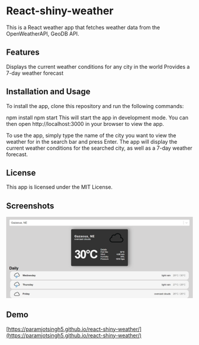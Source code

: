 # React-shiny-weather
This is a React weather app that fetches weather data from the OpenWeatherAPI, GeoDB API.

## Features

Displays the current weather conditions for any city in the world
Provides a 7-day weather forecast

## Installation and Usage

To install the app, clone this repository and run the following commands:

npm install
npm start
This will start the app in development mode. You can then open http://localhost:3000 in your browser to view the app.

To use the app, simply type the name of the city you want to view the weather for in the search bar and press Enter. The app will display the current weather conditions for the searched city, as well as a 7-day weather forecast.

## License

This app is licensed under the MIT License.

## Screenshots

![Screenshot](https://raw.githubusercontent.com/ParamjotSingh5/react-shiny-weather/master/icons/React%20Shiny%20Weather_demo.png)

## Demo
[https://paramjotsingh5.github.io/react-shiny-weather/](https://paramjotsingh5.github.io/react-shiny-weather/)
